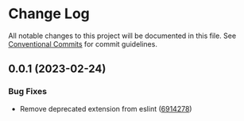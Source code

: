 # Change Log

All notable changes to this project will be documented in this file.
See [Conventional Commits](https://conventionalcommits.org) for commit guidelines.

## 0.0.1 (2023-02-24)

### Bug Fixes

- Remove deprecated extension from eslint ([6914278](https://github.com/acerohernan/lerna-monorepo/commit/69142788eeb6207a854bfa90a00b73487ea7c53e))
